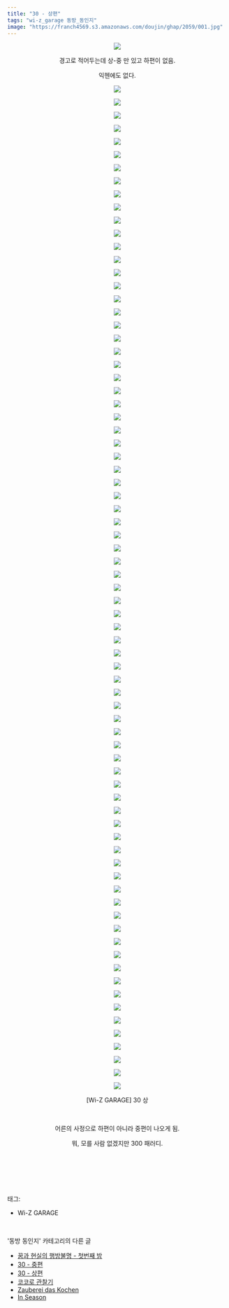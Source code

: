 ```yaml
---
title: "30 - 상편"
tags: "wi-z_garage 동방_동인지"
image: "https://franch4569.s3.amazonaws.com/doujin/ghap/2059/001.jpg"
---
```

<div class="article">
<p style="text-align: center; clear: none; float: none;"><img src="{{ site.imgserver2 }}/ghap/2059/001.jpg"/></p>
<p style="text-align: center; clear: none; float: none;">경고로 적어두는데 상-중 만 있고 하편이 없음.</p>
<p style="text-align: center; clear: none; float: none;">익헨에도 없다.</p>
<p style="text-align: center; clear: none; float: none;"><img src="{{ site.imgserver2 }}/ghap/2059/002.jpg"/></p>
<p style="text-align: center; clear: none; float: none;"><img src="{{ site.imgserver2 }}/ghap/2059/003.jpg"/></p>
<p style="text-align: center; clear: none; float: none;"><img src="{{ site.imgserver2 }}/ghap/2059/004.jpg"/></p>
<p style="text-align: center; clear: none; float: none;"><img src="{{ site.imgserver2 }}/ghap/2059/005.jpg"/></p>
<p style="text-align: center; clear: none; float: none;"><img src="{{ site.imgserver2 }}/ghap/2059/006.jpg"/></p>
<p style="text-align: center; clear: none; float: none;"><img src="{{ site.imgserver2 }}/ghap/2059/007.jpg"/></p>
<p style="text-align: center; clear: none; float: none;"><img src="{{ site.imgserver2 }}/ghap/2059/008.jpg"/></p>
<p style="text-align: center; clear: none; float: none;"><img src="{{ site.imgserver2 }}/ghap/2059/009.jpg"/></p>
<p style="text-align: center; clear: none; float: none;"><img src="{{ site.imgserver2 }}/ghap/2059/010.jpg"/></p>
<p style="text-align: center; clear: none; float: none;"><img src="{{ site.imgserver2 }}/ghap/2059/011.jpg"/></p>
<p style="text-align: center; clear: none; float: none;"><img src="{{ site.imgserver2 }}/ghap/2059/012.jpg"/></p>
<p style="text-align: center; clear: none; float: none;"><img src="{{ site.imgserver2 }}/ghap/2059/013.jpg"/></p>
<p style="text-align: center; clear: none; float: none;"><img src="{{ site.imgserver2 }}/ghap/2059/014.jpg"/></p>
<p style="text-align: center; clear: none; float: none;"><img src="{{ site.imgserver2 }}/ghap/2059/015.jpg"/></p>
<p style="text-align: center; clear: none; float: none;"><img src="{{ site.imgserver2 }}/ghap/2059/016.jpg"/></p>
<p style="text-align: center; clear: none; float: none;"><img src="{{ site.imgserver2 }}/ghap/2059/017.jpg"/></p>
<p style="text-align: center; clear: none; float: none;"><img src="{{ site.imgserver2 }}/ghap/2059/018.jpg"/></p>
<p style="text-align: center; clear: none; float: none;"><img src="{{ site.imgserver2 }}/ghap/2059/019.jpg"/></p>
<p style="text-align: center; clear: none; float: none;"><img src="{{ site.imgserver2 }}/ghap/2059/020.jpg"/></p>
<p style="text-align: center; clear: none; float: none;"><img src="{{ site.imgserver2 }}/ghap/2059/021.jpg"/></p>
<p style="text-align: center; clear: none; float: none;"><img src="{{ site.imgserver2 }}/ghap/2059/022.jpg"/></p>
<p style="text-align: center; clear: none; float: none;"><img src="{{ site.imgserver2 }}/ghap/2059/023.jpg"/></p>
<p style="text-align: center; clear: none; float: none;"><img src="{{ site.imgserver2 }}/ghap/2059/024.jpg"/></p>
<p style="text-align: center; clear: none; float: none;"><img src="{{ site.imgserver2 }}/ghap/2059/025.jpg"/></p>
<p style="text-align: center; clear: none; float: none;"><img src="{{ site.imgserver2 }}/ghap/2059/026.jpg"/></p>
<p style="text-align: center; clear: none; float: none;"><img src="{{ site.imgserver2 }}/ghap/2059/027.jpg"/></p>
<p style="text-align: center; clear: none; float: none;"><img src="{{ site.imgserver2 }}/ghap/2059/028.jpg"/></p>
<p style="text-align: center; clear: none; float: none;"><img src="{{ site.imgserver2 }}/ghap/2059/029.jpg"/></p>
<p style="text-align: center; clear: none; float: none;"><img src="{{ site.imgserver2 }}/ghap/2059/030.jpg"/></p>
<p style="text-align: center; clear: none; float: none;"><img src="{{ site.imgserver2 }}/ghap/2059/031.jpg"/></p>
<p style="text-align: center; clear: none; float: none;"><img src="{{ site.imgserver2 }}/ghap/2059/032.jpg"/></p>
<p style="text-align: center; clear: none; float: none;"><img src="{{ site.imgserver2 }}/ghap/2059/033.jpg"/></p>
<p style="text-align: center; clear: none; float: none;"><img src="{{ site.imgserver2 }}/ghap/2059/034.jpg"/></p>
<p style="text-align: center; clear: none; float: none;"><img src="{{ site.imgserver2 }}/ghap/2059/035.jpg"/></p>
<p style="text-align: center; clear: none; float: none;"><img src="{{ site.imgserver2 }}/ghap/2059/036.jpg"/></p>
<p style="text-align: center; clear: none; float: none;"><img src="{{ site.imgserver2 }}/ghap/2059/037.jpg"/></p>
<p style="text-align: center; clear: none; float: none;"><img src="{{ site.imgserver2 }}/ghap/2059/038.jpg"/></p>
<p style="text-align: center; clear: none; float: none;"><img src="{{ site.imgserver2 }}/ghap/2059/039.jpg"/></p>
<p style="text-align: center; clear: none; float: none;"><img src="{{ site.imgserver2 }}/ghap/2059/040.jpg"/></p>
<p style="text-align: center; clear: none; float: none;"><img src="{{ site.imgserver2 }}/ghap/2059/041.jpg"/></p>
<p style="text-align: center; clear: none; float: none;"><img src="{{ site.imgserver2 }}/ghap/2059/042.jpg"/></p>
<p style="text-align: center; clear: none; float: none;"><img src="{{ site.imgserver2 }}/ghap/2059/043.jpg"/></p>
<p style="text-align: center; clear: none; float: none;"><img src="{{ site.imgserver2 }}/ghap/2059/044.jpg"/></p>
<p style="text-align: center; clear: none; float: none;"><img src="{{ site.imgserver2 }}/ghap/2059/045.jpg"/></p>
<p style="text-align: center; clear: none; float: none;"><img src="{{ site.imgserver2 }}/ghap/2059/046.jpg"/></p>
<p style="text-align: center; clear: none; float: none;"><img src="{{ site.imgserver2 }}/ghap/2059/047.jpg"/></p>
<p style="text-align: center; clear: none; float: none;"><img src="{{ site.imgserver2 }}/ghap/2059/048.jpg"/></p>
<p style="text-align: center; clear: none; float: none;"><img src="{{ site.imgserver2 }}/ghap/2059/049.jpg"/></p>
<p style="text-align: center; clear: none; float: none;"><img src="{{ site.imgserver2 }}/ghap/2059/050.jpg"/></p>
<p style="text-align: center; clear: none; float: none;"><img src="{{ site.imgserver2 }}/ghap/2059/051.jpg"/></p>
<p style="text-align: center; clear: none; float: none;"><img src="{{ site.imgserver2 }}/ghap/2059/052.jpg"/></p>
<p style="text-align: center; clear: none; float: none;"><img src="{{ site.imgserver2 }}/ghap/2059/053.jpg"/></p>
<p style="text-align: center; clear: none; float: none;"><img src="{{ site.imgserver2 }}/ghap/2059/054.jpg"/></p>
<p style="text-align: center; clear: none; float: none;"><img src="{{ site.imgserver2 }}/ghap/2059/055.jpg"/></p>
<p style="text-align: center; clear: none; float: none;"><img src="{{ site.imgserver2 }}/ghap/2059/056.jpg"/></p>
<p style="text-align: center; clear: none; float: none;"><img src="{{ site.imgserver2 }}/ghap/2059/057.jpg"/></p>
<p style="text-align: center; clear: none; float: none;"><img src="{{ site.imgserver2 }}/ghap/2059/058.jpg"/></p>
<p style="text-align: center; clear: none; float: none;"><img src="{{ site.imgserver2 }}/ghap/2059/059.jpg"/></p>
<p style="text-align: center; clear: none; float: none;"><img src="{{ site.imgserver2 }}/ghap/2059/060.jpg"/></p>
<p style="text-align: center; clear: none; float: none;"><img src="{{ site.imgserver2 }}/ghap/2059/061.jpg"/></p>
<p style="text-align: center; clear: none; float: none;"><img src="{{ site.imgserver2 }}/ghap/2059/062.jpg"/></p>
<p style="text-align: center; clear: none; float: none;"><img src="{{ site.imgserver2 }}/ghap/2059/063.jpg"/></p>
<p style="text-align: center; clear: none; float: none;"><img src="{{ site.imgserver2 }}/ghap/2059/064.jpg"/></p>
<p style="text-align: center; clear: none; float: none;"><img src="{{ site.imgserver2 }}/ghap/2059/065.jpg"/></p>
<p style="text-align: center; clear: none; float: none;"><img src="{{ site.imgserver2 }}/ghap/2059/066.jpg"/></p>
<p style="text-align: center; clear: none; float: none;"><img src="{{ site.imgserver2 }}/ghap/2059/067.jpg"/></p>
<p style="text-align: center; clear: none; float: none;"><img src="{{ site.imgserver2 }}/ghap/2059/068.jpg"/></p>
<p style="text-align: center; clear: none; float: none;"><img src="{{ site.imgserver2 }}/ghap/2059/069.jpg"/></p>
<p style="text-align: center; clear: none; float: none;"><img src="{{ site.imgserver2 }}/ghap/2059/070.jpg"/></p>
<p style="text-align: center; clear: none; float: none;"><img src="{{ site.imgserver2 }}/ghap/2059/071.jpg"/></p>
<p style="text-align: center; clear: none; float: none;"><img src="{{ site.imgserver2 }}/ghap/2059/072.jpg"/></p>
<p style="text-align: center; clear: none; float: none;"><img src="{{ site.imgserver2 }}/ghap/2059/073.jpg"/></p>
<p style="text-align: center; clear: none; float: none;"><img src="{{ site.imgserver2 }}/ghap/2059/074.jpg"/></p>
<p style="text-align: center; clear: none; float: none;"><img src="{{ site.imgserver2 }}/ghap/2059/075.jpg"/></p>
<p style="text-align: center; clear: none; float: none;"><img src="{{ site.imgserver2 }}/ghap/2059/076.jpg"/></p>
<p style="text-align: center; clear: none; float: none;"><img src="{{ site.imgserver2 }}/ghap/2059/077.jpg"/></p>
<p style="text-align: center; clear: none; float: none;"><img src="{{ site.imgserver2 }}/ghap/2059/078.jpg"/></p>
<p style="text-align: center; clear: none; float: none;">[Wi-Z GARAGE] 30 상</p>
<p style="text-align: center; clear: none; float: none;"><br/></p>
<p style="text-align: center; clear: none; float: none;">어른의 사정으로 하편이 아니라 중편이 나오게 됨.</p>
<p style="text-align: center; clear: none; float: none;">뭐, 모를 사람 없겠지만 300 패러디.</p>
<p style="text-align: center; clear: none; float: none;"><br/></p>
<p><br/></p>
</div><br/>
<div class="tagTrail">
<p>태그: </p>
<ul>
<li>Wi-Z GARAGE</li>
</ul>
</div><br/>
<div class="another">
<p>'동방 동인지' 카테고리의 다른 글</p>
<ul>
<li><a href="/ghap_2062">꿈과 현실의 행방불명 - 첫번째 밤</a></li>
<li><a href="/ghap_2060">30 - 중편</a></li>
<li><a href="/ghap_2059">30 - 상편</a></li>
<li><a href="/ghap_2058">코코로 관찰기</a></li>
<li><a href="/ghap_2057">Zauberei das Kochen</a></li>
<li><a href="/ghap_2056">In Season</a></li>
</ul>
</div><br/>
<div class="cb_module cb_fluid">
<div class="cb_wrt cb_profile">
</div><!-- commentList close -->
</div><br/>
